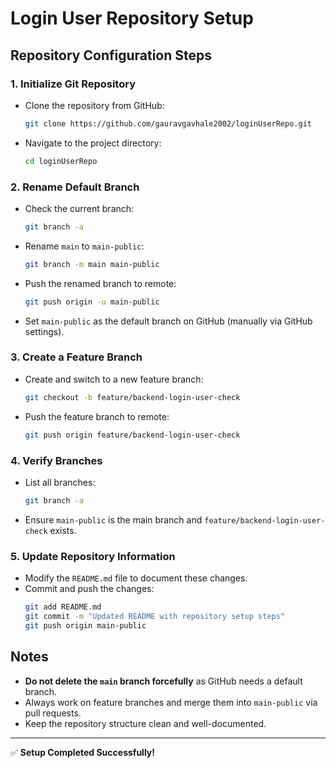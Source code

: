 # Login User Repository Setup

## Repository Configuration Steps

### 1. Initialize Git Repository
- Clone the repository from GitHub:
  ```sh
  git clone https://github.com/gauravgavhale2002/loginUserRepo.git
  ```
- Navigate to the project directory:
  ```sh
  cd loginUserRepo
  ```

### 2. Rename Default Branch
- Check the current branch:
  ```sh
  git branch -a
  ```
- Rename `main` to `main-public`:
  ```sh
  git branch -m main main-public
  ```
- Push the renamed branch to remote:
  ```sh
  git push origin -u main-public
  ```
- Set `main-public` as the default branch on GitHub (manually via GitHub settings).

### 3. Create a Feature Branch
- Create and switch to a new feature branch:
  ```sh
  git checkout -b feature/backend-login-user-check
  ```
- Push the feature branch to remote:
  ```sh
  git push origin feature/backend-login-user-check
  ```

### 4. Verify Branches
- List all branches:
  ```sh
  git branch -a
  ```
- Ensure `main-public` is the main branch and `feature/backend-login-user-check` exists.

### 5. Update Repository Information
- Modify the `README.md` file to document these changes.
- Commit and push the changes:
  ```sh
  git add README.md
  git commit -m "Updated README with repository setup steps"
  git push origin main-public
  ```

## Notes
- **Do not delete the `main` branch forcefully** as GitHub needs a default branch.
- Always work on feature branches and merge them into `main-public` via pull requests.
- Keep the repository structure clean and well-documented.

---
✅ **Setup Completed Successfully!**
